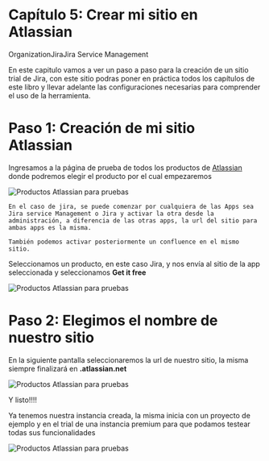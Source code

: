 # Capítulo 5: Crear mi sitio en Atlassian

<span class="badge badge-organization">Organization</span><span class="badge badge-jira">Jira</span><span class="badge badge-jsm">Jira Service Management</span>

En este capitulo vamos a ver un paso a paso para la creación de un sitio trial de Jira, con este sitio podras poner en práctica todos los capítulos de este libro y llevar adelante las configuraciones necesarias para comprender el uso de la herramienta.

# Paso 1: Creación de mi sitio Atlassian

Ingresamos a la página de prueba de todos los productos de [Atlassian](https://www.atlassian.com/try) donde podremos elegir el producto por el cual empezaremos

![Productos Atlassian para pruebas](../images/capitulo-5/try-atlassian-page.png)

```{admonition} Selección de Jira
En el caso de jira, se puede comenzar por cualquiera de las Apps sea Jira service Management o Jira y activar la otra desde la administración, a diferencia de las otras apps, la url del sitio para ambas apps es la misma.

También podemos activar posteriormente un confluence en el mismo sitio.
```

Seleccionamos un producto, en este caso Jira, y nos envía al sitio de la app seleccionada y seleccionamos **Get it free**

![Productos Atlassian para pruebas](../images/capitulo-5/try-jira-page.png)

# Paso 2: Elegimos el nombre de nuestro sitio

En la siguiente pantalla seleccionaremos la url de nuestro sitio, la misma siempre finalizará en **.atlassian.net**

![Productos Atlassian para pruebas](../images/capitulo-5/atlassian-domain-selector.png)

Y listo!!!!

Ya tenemos nuestra instancia creada, la misma inicia con un proyecto de ejemplo y en el trial de una instancia premium para que podamos testear todas sus funcionalidades

![Productos Atlassian para pruebas](../images/capitulo-5/new-site.png)

